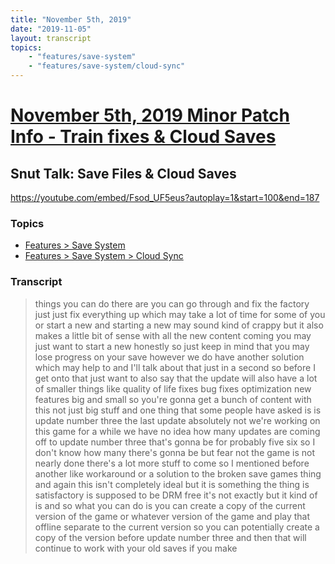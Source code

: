 ```yaml
---
title: "November 5th, 2019"
date: "2019-11-05"
layout: transcript
topics: 
    - "features/save-system"
    - "features/save-system/cloud-sync"
---
```

# [November 5th, 2019 Minor Patch Info - Train fixes & Cloud Saves](../2019-11-05.md)
## Snut Talk: Save Files & Cloud Saves
https://youtube.com/embed/Fsod_UF5eus?autoplay=1&start=100&end=187
### Topics
* [Features > Save System](../topics/features/save-system.md)
* [Features > Save System > Cloud Sync](../topics/features/save-system/cloud-sync.md)

### Transcript

> things you can do there are you can go
> through and fix the factory just just
> fix everything up which may take a lot
> of time for some of you or start a new
> and starting a new may sound kind of
> crappy but it also makes a little bit of
> sense with all the new content coming
> you may just want to start a new
> honestly so just keep in mind that you
> may lose progress on your save however
> we do have another solution which may
> help to and I'll talk about that just in
> a second so before I get onto that just
> want to also say that the update will
> also have a lot of smaller things like
> quality of life fixes bug fixes
> optimization
> new features big and small so you're
> gonna get a bunch of content with this
> not just big stuff and one thing that
> some people have asked is is update
> number three the last update absolutely
> not we're working on this game for a
> while we have no idea how many updates
> are coming off to update number three
> that's gonna be for probably five six so
> I don't know how many there's gonna be
> but fear not the game is not nearly done
> there's a lot more stuff to come so I
> mentioned before another like workaround
> or a solution to the broken save games
> thing and again this isn't completely
> ideal but it is something the thing is
> satisfactory is supposed to be DRM free
> it's not exactly but it kind of is and
> so what you can do is you can create a
> copy of the current version of the game
> or whatever version of the game and play
> that offline separate to the current
> version so you can potentially create a
> copy of the version before update number
> three and then that will continue to
> work with your old saves if you make
